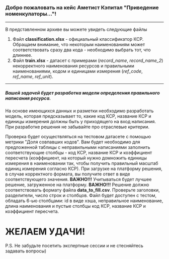 ### Добро пожаловать на кейс Аметист Кэпитал "Приведение номенкулаторы..."!
*** 
В представленном архиве вы можете увидеть следующие файлы

1. Файл **classification.xlsx** - официальный классификатор КСР. Обращаем внимание, что некоторым наименованиям может соответствовать сразу два кода - необходимо выбрать тот, что длиннее.
2. Файл **train.xlsx** - датасет с примерами (*record_name*, *record_name_2*) некорректного наименования ресурсов и правильными наименованиями, кодом и единицами измерения (*ref_code*, *ref_name*, *ref_unit*).

***

##### Вашей задачей будет разработка модели определения правильного написания ресурса.

На основе имеющихся данных и разметки необходимо разработать модель, которая предсказывает то, какие код КСР, название КСР и единицы измерения должны быть у приходящего на вход написания. При разработке решения не забывайте про отраслевые критерии.

Проверка будет осуществляться на тестовом датасете с помощью метрики "Доля совпавших кодов". Вам будет необходимо для предложенной таблицы с неправильными написаниями заполнить соответствующие столбцы - код КСР, название КСР и коэффициент пересчета (коэффициент, на который нужно домножить единицы измерения в наименовании так, чтобы получить правильный масштаб единиц измерения согласно КСР). При загрузке на платформу решения, в случае корректного формата, вы получите ответ в виде соответствующего значения. 
**ВАЖНО!!!** Учитываться будет лучшее решение, загруженное на платформу. 
**ВАЖНО!!!** Решение должно соответствовать формату файла **data_to_fill.csv**. Проверьте заголовки, разделители, число строк и столбцов. Файл будет доступен с тестом, обладать 6-ью столбцами: id в виде хэша, неправильное наименование, длина наименования и пустые столбцы код КСР, название КСР и коэффициент пересчета.

# ЖЕЛАЕМ УДАЧИ!

P.S. Не забудьте посетить экспертные сессии и не стесняйтесь задавать вопросы)